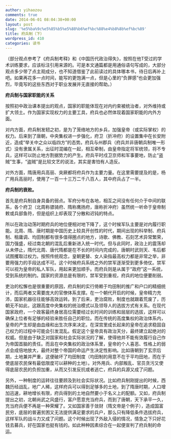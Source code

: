 ```yaml
---
author: yihaozou
comments: true
date: 2014-06-01 08:04:38+00:00
layout: post
slug: '%e5%ba%9c%e5%85%b5%e5%88%b6%ef%bc%88%e4%b8%8b%ef%bc%89'
title: 府兵制（下）
wordpress_id: 410
categories: 读书
---
```


（部分观点参考了《府兵制考释》和《中国历代政治得失》，按照在他T受过的学术训练要求，应该标注引用来源的。可是本文通篇都是用通俗语句写成的，大部分观点多少带了点主观成分，也不知道借鉴了此前读过的具体哪本书，待日后再补上吧。如果再花多一点时间，能写的更饱满一点，但是心里的“负罪感”也会更加强烈，毕竟写的这些东西对于职业发展并无直接的帮助。）

**府兵制与国家职能的关系**

按照初中政治课本提出的观点，国家的职能体现在对内约束被统治者，对外维持或扩大领土。作为国家实现权力的主要工具，府兵也必然体现着国家职能的内外方面。

对内方面，府兵制发轫之初，是为了笼络地方的乡兵，加强皇帝（或实际掌权）的权力。后来到了唐朝，中央集权进一步强化，府卫（折冲府）的设置集中在长安附近，造成“举关中之众以临四方”的态势。府兵与州郡兵（府兵并非唐朝兵制唯一形式）没有隶属关系，出征时混编在一起，相互牵制，由皇帝指定将军统领，将不专兵，这样可以防止地方割据势力的产生。府兵平时戍卫京师和军事要地，防止“盗贼”生事，“盗贼”是比较文艺的说法，其实是害怕有人造反。

对外方面，隋唐用兵高丽、突厥都将府兵作为主要力量。在这里需要提及的是，杨广用兵高丽时，使用了一百一十三万二千八百人，其中府兵占了一半。

**府兵制的衰败。**

首先是府兵制自身具备的弱点。军府分布在各地，相互之间没有任何介于中间的联系，各个府卫（北周称骠骑府、隋称鹰扬府，唐称折冲府）虽然统一听命于皇帝制敕或兵部鱼符，但是组织上却表现了分散和迟钝的特点。

所以在政治动荡时期府兵的地位便相对地下降了，这个时候军队主要是对内履行职能。北周、隋、唐时期是中国历史上较具开创性的时代，期间出现的科举制、府兵制、租庸调、均田制都有很多值得圈点的地方，诗歌、佛教、石刻艺术异常繁荣，国力强盛，经过南北朝的混乱后重新进入统一时代。但与此同时，政治上的震荡却从未停止，隋代北周、唐代隋都是在不长的时间内完成的，唐朝时武则天、韦后都试图攫取过权力。按照传统观念，皇朝更替、女人染指最高权力都是非常之举，非要用强力的手段达成不可。这个时候府兵系统之外的禁军逐渐受到更多倚仗。禁军可以视为皇帝的私人军队，用起来更加顺手。而府兵则是从属于“政府”这一系统，受到系统的制约。国家的资源总是有限的，禁军受到重视，府兵的地位便要削弱。

吏治的松懈也是很重要的原因，府兵制的实行倚赖于均田制的推广和户口的精细统计，而后两者又需要庞大的官僚体系支撑。在一个朝代开启的时候，皇帝精力充沛，国家机器往往能够高效运转。到了后来，吏治腐败，制度也就跟着荒废了，历朝无不如此，这跟高度中央集权的统治模式以及领导人的选拔方式有关系。在现代国家政府，一个政客最终身居高位需要经过长时间的训练和层层的选拔，这样可以确保上位者有足够的经验来胜任自己的职位。而在传统的高度集权的政治体系内，皇帝的产生却是由血缘和出生次序来决定。在深宫里成长起来的皇帝在追求稳固自己权力的过程中可能会引发混乱。假定这个皇帝具有政治天分，最终建立起绝对的权威。但是由于缺乏对国家和社会实际状况的了解，使得他并不能有效履行自己作为帝国首脑的责任。而且在中央集权的政治体系里，皇帝的个人喜恶、性格上的弱点会成倍地放大，最终对整个帝国的命运产生决定性影响。比如唐朝到了玄宗后期，土地兼并严重，这便破坏了均田制度（均田制的用意不在于平均田地，而在于使底层农民保有最低限度可以耕种的土地）。对外用兵、内部叛乱、官员贪污又使得底层农民的负担加重，从而又引发反抗或者逃亡，府兵的兵源又成了问题。

另外，一种制度的运转往往要顾及到社会实际状况。比如府兵制刚提出的时候，西魏历经战乱，地广人稀，这样府兵可以得到足够多的土地，到了隋唐时期，人口增加迅速，耕地增长有限，府兵得到的土地自然要小于名义上的配额。又如，府兵制提出之初，北朝尚武之风盛行，富户愿意充当府兵，而到了唐朝，天下承平一久，充当府兵便不再是一种荣耀了。又如国家善于敛财（隋文帝是个例子），造成国富民穷，底层的普遍贫困又无法提供满足要求的兵户，那么只有降低条件选拔府兵，这样军队的战斗力又成了问题。这个时候出现了外敌入侵的情况，情急之下只好花钱去募兵，好在国家也挺有钱的。如此种种因素综合在一起便宣判了府兵制的命运。
